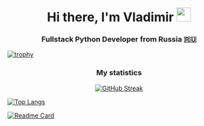 <h1 align="center">Hi there, I'm Vladimir <img src="https://github.com/blackcater/blackcater/raw/main/images/Hi.gif" height="32"/></h1>
<h3 align="center">Fullstack Python Developer from Russia 🇷🇺</h3>

[![trophy](https://github-profile-trophy.vercel.app/?username=Vladimir-Study&theme=onedark&row=1)](https://github.com/Vladimir-Study)

<h3 align='center'>My statistics</h3>

<div align='center'>
  
  [![GitHub Streak](https://streak-stats.demolab.com/?user=Vladimir-Study)](https://github.com/Vladimir-Study)
</div>

[![Top Langs](https://github-readme-stats.vercel.app/api/top-langs/?username=Vladimir-Study)](https://github.com/anuraghazra/github-readme-stats)

[![Readme Card](https://github-readme-stats.vercel.app/api/pin/?username=Vladimir-Study&repo=netology_diplom_backend)](https://github.com/Vladimir-Study/netology_diplom_backend)
